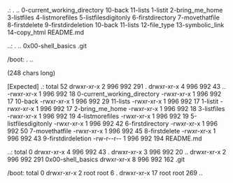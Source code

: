 .:
.
..
0-current_working_directory
10-back
11-lists
1-listit
2-bring_me_home
3-listfiles
4-listmorefiles
5-listfilesdigitonly
6-firstdirectory
7-movethatfile
8-firstdelete
9-firstdirdeletion
10-back
11-lists
12-file_type
13-symbolic_link
14-copy_html
README.md

..:
.
..
0x00-shell_basics
.git

/boot:
.
..

(248 chars long)

[Expected]
.:
total 52
drwxr-xr-x 2 996 992 291 .
drwxr-xr-x 4 996 992 43 ..
-rwxr-xr-x 1 996 992 18 0-current_working_directory
-rwxr-xr-x 1 996 992 17 10-back
-rwxr-xr-x 1 996 992 29 11-lists
-rwxr-xr-x 1 996 992 17 1-listit
-rwxr-xr-x 1 996 992 17 2-bring_me_home
-rwxr-xr-x 1 996 992 18 3-listfiles
-rwxr-xr-x 1 996 992 19 4-listmorefiles
-rwxr-xr-x 1 996 992 19 5-listfilesdigitonly
-rwxr-xr-x 1 996 992 42 6-firstdirectory
-rwxr-xr-x 1 996 992 50 7-movethatfile
-rwxr-xr-x 1 996 992 45 8-firstdelete
-rwxr-xr-x 1 996 992 43 9-firstdirdeletion
-rw-r--r-- 1 996 992 194 README.md

..:
total 0
drwxr-xr-x 4 996 992 43 .
drwxr-xr-x 3 996 992 20 ..
drwxr-xr-x 2 996 992 291 0x00-shell_basics
drwxr-xr-x 8 996 992 162 .git

/boot:
total 0
drwxr-xr-x 2 root root 6 .
drwxr-xr-x 17 root root 269 ..
